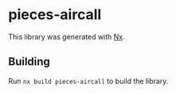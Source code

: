 # pieces-aircall

This library was generated with [Nx](https://nx.dev).

## Building

Run `nx build pieces-aircall` to build the library.
